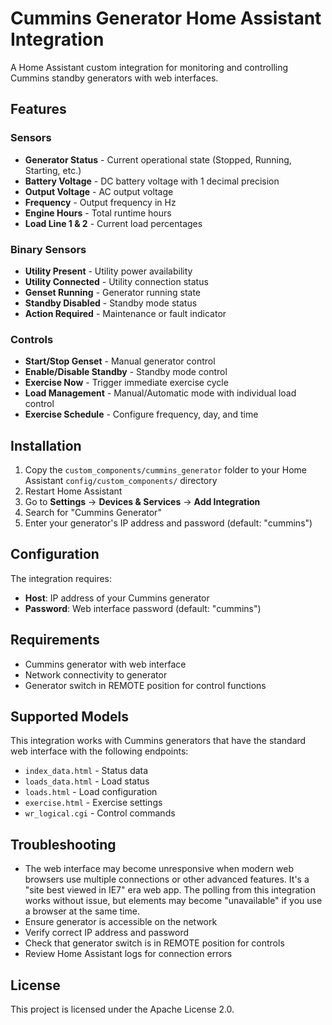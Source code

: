 # Cummins Generator Home Assistant Integration

A Home Assistant custom integration for monitoring and controlling Cummins standby generators with web interfaces.

## Features

### Sensors
- **Generator Status** - Current operational state (Stopped, Running, Starting, etc.)
- **Battery Voltage** - DC battery voltage with 1 decimal precision
- **Output Voltage** - AC output voltage 
- **Frequency** - Output frequency in Hz
- **Engine Hours** - Total runtime hours
- **Load Line 1 & 2** - Current load percentages

### Binary Sensors
- **Utility Present** - Utility power availability
- **Utility Connected** - Utility connection status
- **Genset Running** - Generator running state
- **Standby Disabled** - Standby mode status
- **Action Required** - Maintenance or fault indicator

### Controls
- **Start/Stop Genset** - Manual generator control
- **Enable/Disable Standby** - Standby mode control
- **Exercise Now** - Trigger immediate exercise cycle
- **Load Management** - Manual/Automatic mode with individual load control
- **Exercise Schedule** - Configure frequency, day, and time

## Installation

1. Copy the `custom_components/cummins_generator` folder to your Home Assistant `config/custom_components/` directory
2. Restart Home Assistant
3. Go to **Settings** → **Devices & Services** → **Add Integration**
4. Search for "Cummins Generator"
5. Enter your generator's IP address and password (default: "cummins")

## Configuration

The integration requires:
- **Host**: IP address of your Cummins generator
- **Password**: Web interface password (default: "cummins")

## Requirements

- Cummins generator with web interface
- Network connectivity to generator
- Generator switch in REMOTE position for control functions

## Supported Models

This integration works with Cummins generators that have the standard web interface with the following endpoints:
- `index_data.html` - Status data
- `loads_data.html` - Load status
- `loads.html` - Load configuration
- `exercise.html` - Exercise settings
- `wr_logical.cgi` - Control commands

## Troubleshooting

- The web interface may become unresponsive when modern web browsers
  use multiple connections or other advanced features. It's a "site
  best viewed in IE7" era web app. The polling from this integration
  works without issue, but elements may become "unavailable" if you
  use a browser at the same time.
- Ensure generator is accessible on the network
- Verify correct IP address and password
- Check that generator switch is in REMOTE position for controls
- Review Home Assistant logs for connection errors

## License

This project is licensed under the Apache License 2.0.
